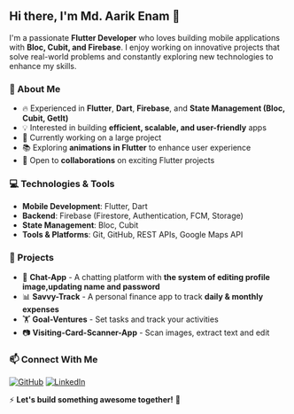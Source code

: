 ## Hi there, I'm Md. Aarik Enam 👋

I'm a passionate **Flutter Developer** who loves building mobile applications with **Bloc, Cubit, and Firebase**. I enjoy working on innovative projects that solve real-world problems and constantly exploring new technologies to enhance my skills.

### 🚀 About Me
- 🔥 Experienced in **Flutter**, **Dart**, **Firebase**, and **State Management (Bloc, Cubit, GetIt)**
- 💡 Interested in building **efficient, scalable, and user-friendly** apps
- 🎯 Currently working on a large project
- 📚 Exploring **animations in Flutter** to enhance user experience
- 🎯 Open to **collaborations** on exciting Flutter projects

### 💻 Technologies & Tools
- **Mobile Development**: Flutter, Dart
- **Backend**: Firebase (Firestore, Authentication, FCM, Storage)
- **State Management**: Bloc, Cubit
- **Tools & Platforms**: Git, GitHub, REST APIs, Google Maps API

### 📌 Projects
- 💬 **Chat-App** - A chatting platform with **the system of editing profile image,updating name and password**
- 📊 **Savvy-Track** - A personal finance app to track **daily & monthly expenses**
- 🏋️ **Goal-Ventures** - Set tasks and track your activities
- 📷 **Visiting-Card-Scanner-App** - Scan images, extract text and edit

### 📫 Connect With Me
[![GitHub](https://img.shields.io/badge/GitHub-000?style=for-the-badge&logo=github)](https://github.com/Dragorrik)
[![LinkedIn](https://img.shields.io/badge/LinkedIn-0077B5?style=for-the-badge&logo=linkedin)]((https://www.linkedin.com/in/md-aarik-enam-anan/))

⚡ **Let's build something awesome together!** 🚀
